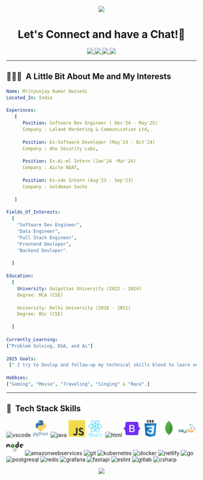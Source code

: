 <p align="center">
  <img src="https://capsule-render.vercel.app/api?type=waving&color=gradient&text=Hello!&height=100&section=header"/>
</p>

<h1 align="center">
  Let's Connect and have a Chat!💬
</h1>
<p align="center">
<a href="https://www.linkedin.com/in/mrityunjaydwivedi">
  <img height="50" src="https://user-images.githubusercontent.com/46517096/166973395-19676cd8-f8ec-4abf-83ff-da8243505b82.png"/>
</a>
  
<a href="https://codeforces.com/profile/MrityunjayD">
  <img height="50" src="https://img.shields.io/badge/CodeForces-000000?style=for-the-badge&logo=LeetCode&logoColor=#d16c06"/>
</a>
  
<a href="https://leetcode.com/Mrityunjay01">
  <img height="50" src="https://img.shields.io/badge/LeetCode-000000?style=for-the-badge&logo=LeetCode&logoColor=#d16c06"/>
</a>

<a href="https://www.hackerrank.com/profile/dmrityunjay32">
  <img height="50" src="https://img.shields.io/badge/-Hackerrank-2EC866?style=for-the-badge&logo=HackerRank&logoColor=white"/>
</a>

</p>

---

<h2> 👨🏻‍💻 &nbsp;A Little Bit About Me and My Interests</h2>

```yaml
Name: Mrityunjay Kumar Dwivedi
Located_In: India

Experinces:
   [
      Position: Software Dev Engineer ( Dec'24 - May'25)
      Company : Laland Marketing & Communication Ltd,

      Position: Ex-Software Developer (May'24 - Oct'24)
      Company : Aho Security Labs,

      Position: Ex-Ai-ml Intern (Jan'24 -Mar'24)
      Company : Aicte NEAT,

      Position: Ex-sde Intern (Aug'23 - Sep'23)
      Company : Goldmaan Sachs

   ]

Fields_Of_Interests:
  [
    "Software Dev Engineer",
    "Data Engineer",
    "Full Stack Engineer",
    "Frontend Devloper",
    "Backend Devloper".

  ]

Education:
  [
    University: Galgotias University (2022 - 2024)
    Degree: MCA (CSE)

    University: Delhi University (2018 - 2021)
    Degree: BSc (CSE)
     
  ]
  
Currently_Learning:
["Problem Solving, DSA, and Ai"]

2025 Goals:
 [" I try to Devlop and follow-up my technical skills blend to learn new technologies & create multiple Projects"]
 
Hobbies:
["Gaming", "Movie", "Traveling", "Singing" & "Race".]
```
  
---  
  
<h2> 🚀 &nbsp;Tech Stack Skills</h2>
<p align="left">
<img src="https://cdn.jsdelivr.net/gh/devicons/devicon/icons/vscode/vscode-original.svg" alt="vscode" width="45" height="45"/>
<img src="https://raw.githubusercontent.com/devicons/devicon/master/icons/python/python-original-wordmark.svg" alt="python" width="45" height="45"/>
<img src="https://cdn.jsdelivr.net/gh/devicons/devicon/icons/java/java-original.svg" alt="java" width="45" height="45"/>
<img src="https://raw.githubusercontent.com/devicons/devicon/master/icons/javascript/javascript-original.svg" alt="javascript" width="45" height="45" />
<img src="https://raw.githubusercontent.com/devicons/devicon/master/icons/react/react-original-wordmark.svg" alt="react" width="45" height="45" />
<img src="https://cdn.jsdelivr.net/gh/devicons/devicon/icons/html5/html5-original.svg" alt="html" width="45" height="45"/>
<img src="https://raw.githubusercontent.com/devicons/devicon/master/icons/bootstrap/bootstrap-plain.svg" alt="bootstrap" width="45" height="45" />
<img src="https://raw.githubusercontent.com/devicons/devicon/master/icons/css3/css3-original-wordmark.svg" alt="css3" width="45" height="45" />
<img src="https://raw.githubusercontent.com/devicons/devicon/master/icons/mongodb/mongodb-original.svg" alt="mongodb" width="45" height="45" />
<img src="https://raw.githubusercontent.com/devicons/devicon/master/icons/mysql/mysql-original-wordmark.svg" alt="mysql" width="45" height="45" />
<img src="https://raw.githubusercontent.com/devicons/devicon/master/icons/nodejs/nodejs-original-wordmark.svg" alt="nodejs" width="45" height="45" />
<img src="https://cdn.jsdelivr.net/gh/devicons/devicon/icons/amazonwebservices/amazonwebservices-plain-wordmark.svg" alt="amazonwebservices" width="45" height="45"/>
<img src="https://cdn.jsdelivr.net/gh/devicons/devicon/icons/git/git-original.svg" alt="git" width="45" height="45"/>
<img src="https://cdn.jsdelivr.net/gh/devicons/devicon/icons/kubernetes/kubernetes-original.svg" alt="kubernetes" width="45" height="45"/>
<img src="https://cdn.jsdelivr.net/gh/devicons/devicon/icons/docker/docker-original.svg" alt="docker" width="45" height="45"/>
<img src="https://cdn.jsdelivr.net/gh/devicons/devicon/icons/netlify/netlify-original.svg" alt="netlify" width="45" height="45"/>
<img src="https://cdn.jsdelivr.net/gh/devicons/devicon/icons/go/go-original.svg" alt="go" width="45" height="45"/>
<img src="https://cdn.jsdelivr.net/gh/devicons/devicon/icons/postgresql/postgresql-original.svg" alt="postgresql" width="45" height="45"/>
<img src="https://cdn.jsdelivr.net/gh/devicons/devicon/icons/redis/redis-original.svg" alt="redis" width="45" height="45"/>
<img src="https://cdn.jsdelivr.net/gh/devicons/devicon/icons/grafana/grafana-original.svg" alt="grafana" width="45" height="45"/>
<img src="https://cdn.jsdelivr.net/gh/devicons/devicon/icons/fastapi/fastapi-original.svg" alt="fastapi" width="45" height="45"/>
<img src="https://cdn.jsdelivr.net/gh/devicons/devicon/icons/eslint/eslint-original.svg" alt="eslint" width="45" height="45"/>
<img src="https://cdn.jsdelivr.net/gh/devicons/devicon/icons/gitlab/gitlab-original.svg" alt="gitlab" width="45" height="45"/>
<img src="https://cdn.jsdelivr.net/gh/devicons/devicon/icons/csharp/csharp-original.svg" alt="csharp" width="45" height="45"/>
</p>
<p align="center">
  <img src="https://capsule-render.vercel.app/api?type=waving&color=gradient&height=100&section=footer"/>
</p>

<!---
Maaady/Maaady is a ✨ special ✨ repository because its `README.md` (this file) appears on your GitHub profile.
You can click the Preview link to take a look at your changes.
--->
